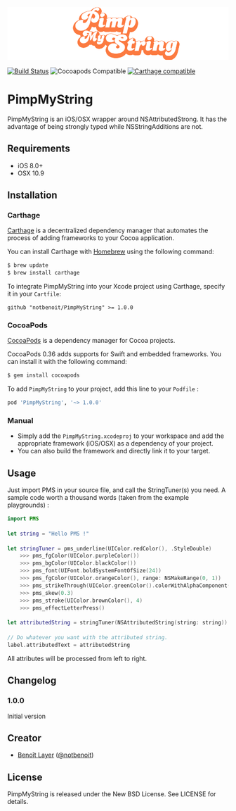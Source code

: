 ![PMS](https://raw.githubusercontent.com/notbenoit/notbenoit.github.io/master/images/pms/pms.png)

[![Build Status](https://travis-ci.org/notbenoit/PimpMyString.svg?branch=master)](https://travis-ci.org/notbenoit/PimpMyString)
![Cocoapods Compatible](https://img.shields.io/badge/pod-v1.0.0-blue.svg)
[![Carthage compatible](https://img.shields.io/badge/Carthage-compatible-4BC51D.svg?style=flat)](https://github.com/Carthage/Carthage)


# PimpMyString
PimpMyString is an iOS/OSX wrapper around NSAttributedStrong. It has the advantage of being strongly typed while NSStringAdditions are not.


## Requirements

- iOS 8.0+
- OSX 10.9

## Installation

### Carthage
[Carthage](https://github.com/Carthage/Carthage) is a decentralized dependency manager that automates the process of adding frameworks to your Cocoa application.

You can install Carthage with [Homebrew](http://brew.sh/) using the following command:

```bash
$ brew update
$ brew install carthage
```

To integrate PimpMyString into your Xcode project using Carthage, specify it in your `Cartfile`:

```ogdl
github "notbenoit/PimpMyString" >= 1.0.0
```

### CocoaPods
[CocoaPods](http://cocoapods.org) is a dependency manager for Cocoa projects.

CocoaPods 0.36 adds supports for Swift and embedded frameworks. You can install it with the following command:

```bash
$ gem install cocoapods
```

To add `PimpMyString` to your project, add this line to your  `Podfile` :

```ruby
pod 'PimpMyString', '~> 1.0.0'
```

### Manual
- Simply add the `PimpMyString.xcodeproj` to your workspace and add the appropriate framework (iOS/OSX) as a dependency of your project.
- You can also build the framework and directly link it to your target.

## Usage
Just import PMS in your source file, and call the StringTuner(s) you need.
A sample code worth a thousand words (taken from the example playgrounds) :

```swift
import PMS

let string = "Hello PMS !"

let stringTuner = pms_underline(UIColor.redColor(), .StyleDouble)
    >>> pms_fgColor(UIColor.purpleColor())
    >>> pms_bgColor(UIColor.blackColor())
    >>> pms_font(UIFont.boldSystemFontOfSize(24))
    >>> pms_fgColor(UIColor.orangeColor(), range: NSMakeRange(0, 1))
    >>> pms_strikeThrough(UIColor.greenColor().colorWithAlphaComponent(0.5), NSUnderlineStyle.StyleSingle)
    >>> pms_skew(0.3)
    >>> pms_stroke(UIColor.brownColor(), 4)
    >>> pms_effectLetterPress()

let attributedString = stringTuner(NSAttributedString(string: string))

// Do whatever you want with the attributed string.
label.attributedText = attributedString
```
All attributes will be processed from left to right.

## Changelog
### 1.0.0
Initial version

## Creator

- [Benoît Layer](http://github.com/notbenoit) ([@notbenoit](https://twitter.com/notbenoit))

## License

PimpMyString is released under the New BSD License. See LICENSE for details.
